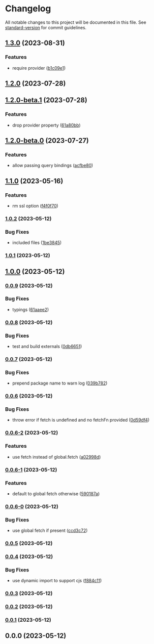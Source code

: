 # Changelog

All notable changes to this project will be documented in this file. See [standard-version](https://github.com/conventional-changelog/standard-version) for commit guidelines.

## [1.3.0](https://github.com/polyscale/serverless-js/compare/v1.2.0...v1.3.0) (2023-08-31)


### Features

* require provider ([b1c09e1](https://github.com/polyscale/serverless-js/commit/b1c09e19ad320f228243bfd978936b2dd57e04d9))

## [1.2.0](https://github.com/polyscale/serverless-js/compare/v1.2.0-beta.1...v1.2.0) (2023-07-28)

## [1.2.0-beta.1](https://github.com/polyscale/serverless-js/compare/v1.2.0-beta.0...v1.2.0-beta.1) (2023-07-28)


### Features

* drop provider property ([61a80bb](https://github.com/polyscale/serverless-js/commit/61a80bbe419259a37ee79dca43e38d48824c7d3d))

## [1.2.0-beta.0](https://github.com/polyscale/serverless-js/compare/v1.1.0...v1.2.0-beta.0) (2023-07-27)


### Features

* allow passing query bindings ([acfbe80](https://github.com/polyscale/serverless-js/commit/acfbe806c523019df3b82a0607bf7a3542feb91c))

## [1.1.0](https://github.com/polyscale/serverless-js/compare/v1.0.2...v1.1.0) (2023-05-16)


### Features

* rm ssl option ([f4f0f70](https://github.com/polyscale/serverless-js/commit/f4f0f70147aefb57c61764ec81458264c04234f2))

### [1.0.2](https://github.com/polyscale/serverless-js/compare/v1.0.1...v1.0.2) (2023-05-12)


### Bug Fixes

* included files ([1be3845](https://github.com/polyscale/serverless-js/commit/1be38459bae1751ce6cfdaa7b21ff4e388b08938))

### [1.0.1](https://github.com/polyscale/serverless-js/compare/v1.0.0...v1.0.1) (2023-05-12)

## [1.0.0](https://github.com/polyscale/serverless-js/compare/v0.0.9...v1.0.0) (2023-05-12)

### [0.0.9](https://github.com/polyscale/serverless-js/compare/v0.0.8...v0.0.9) (2023-05-12)


### Bug Fixes

* typings ([61aaee2](https://github.com/polyscale/serverless-js/commit/61aaee21eaf14be2045e6f1cdf44ba99381823bb))

### [0.0.8](https://github.com/polyscale/serverless-js/compare/v0.0.7...v0.0.8) (2023-05-12)


### Bug Fixes

* test and build externals ([0db6651](https://github.com/polyscale/serverless-js/commit/0db6651d6585d4addea0f6b786ab2dd39f9ae016))

### [0.0.7](https://github.com/polyscale/serverless-js/compare/v0.0.6...v0.0.7) (2023-05-12)


### Bug Fixes

* prepend package name to warn log ([039b782](https://github.com/polyscale/serverless-js/commit/039b7824e3169a2db433648aeb06fd303c51da96))

### [0.0.6](https://github.com/polyscale/serverless-js/compare/v0.0.6-2...v0.0.6) (2023-05-12)


### Bug Fixes

* throw error if fetch is undefined and no fetchFn provided ([0d59df4](https://github.com/polyscale/serverless-js/commit/0d59df40f637b06c70d716046ce5d9bba201f2d9))

### [0.0.6-2](https://github.com/polyscale/serverless-js/compare/v0.0.6-1...v0.0.6-2) (2023-05-12)


### Features

* use fetch instead of global.fetch ([a02998d](https://github.com/polyscale/serverless-js/commit/a02998d40f7a26c9be662223f1515cffbdec222c))

### [0.0.6-1](https://github.com/polyscale/serverless-js/compare/v0.0.6-0...v0.0.6-1) (2023-05-12)


### Features

* default to global fetch otherwise ([590187a](https://github.com/polyscale/serverless-js/commit/590187a9dd84335ff1e92130dbc8d2aab94309ff))

### [0.0.6-0](https://github.com/polyscale/serverless-js/compare/v0.0.5...v0.0.6-0) (2023-05-12)


### Bug Fixes

* use global fetch if present ([ccd3c72](https://github.com/polyscale/serverless-js/commit/ccd3c72c25e6d82f6e35a311b263bd3bad3d70db))

### [0.0.5](https://github.com/polyscale/serverless-js/compare/v0.0.4...v0.0.5) (2023-05-12)

### [0.0.4](https://github.com/polyscale/serverless-js/compare/v0.0.3...v0.0.4) (2023-05-12)


### Bug Fixes

* use dynamic import to support cjs ([f884c11](https://github.com/polyscale/serverless-js/commit/f884c1199f0b965c7b1fbb3d15f3f62a432230f9))

### [0.0.3](https://github.com/polyscale/serverless-js/compare/v0.0.2...v0.0.3) (2023-05-12)

### [0.0.2](https://github.com/polyscale/serverless-js/compare/v0.0.1...v0.0.2) (2023-05-12)

### [0.0.1](https://github.com/polyscale/serverless-js/compare/v0.0.0...v0.0.1) (2023-05-12)

## 0.0.0 (2023-05-12)
